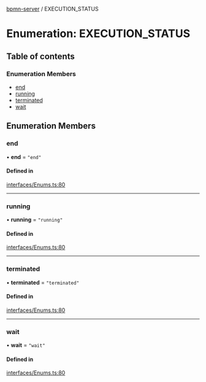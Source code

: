 [bpmn-server](../README.md) / EXECUTION\_STATUS

# Enumeration: EXECUTION\_STATUS

## Table of contents

### Enumeration Members

- [end](EXECUTION_STATUS.md#end)
- [running](EXECUTION_STATUS.md#running)
- [terminated](EXECUTION_STATUS.md#terminated)
- [wait](EXECUTION_STATUS.md#wait)

## Enumeration Members

### end

• **end** = ``"end"``

#### Defined in

[interfaces/Enums.ts:80](https://github.com/bpmnServer/bpmn-server/blob/b56411b/src/interfaces/Enums.ts#L80)

___

### running

• **running** = ``"running"``

#### Defined in

[interfaces/Enums.ts:80](https://github.com/bpmnServer/bpmn-server/blob/b56411b/src/interfaces/Enums.ts#L80)

___

### terminated

• **terminated** = ``"terminated"``

#### Defined in

[interfaces/Enums.ts:80](https://github.com/bpmnServer/bpmn-server/blob/b56411b/src/interfaces/Enums.ts#L80)

___

### wait

• **wait** = ``"wait"``

#### Defined in

[interfaces/Enums.ts:80](https://github.com/bpmnServer/bpmn-server/blob/b56411b/src/interfaces/Enums.ts#L80)

